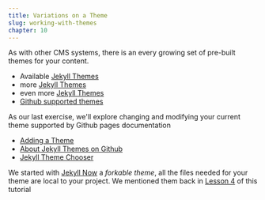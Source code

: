 ```yaml
---
title: Variations on a Theme
slug: working-with-themes
chapter: 10
---
```

As with other CMS systems,  there is an every growing set of pre-built
themes for your content.
* Available [Jekyll Themes](http://jekyllthemes.org/)
* more [Jekyll Themes](https://jekyllthemes.io/)
* even more [Jekyll Themes](http://themes.jekyllrc.org/)
* [Github supported themes](https://pages.github.com/themes/)

As our last exercise,  we'll explore changing and modifying your current theme
supported by Github pages documentation
* [Adding a Theme](https://help.github.com/articles/adding-a-jekyll-theme-to-your-github-pages-site/)
* [About Jekyll Themes on Github](https://help.github.com/articles/about-jekyll-themes-on-github/)
* [Jekyll Theme Chooser](https://help.github.com/articles/adding-a-jekyll-theme-to-your-github-pages-site-with-the-jekyll-theme-chooser/)


We started with [Jekyll Now]() a *forkable theme*, all the files needed for your
theme are local to your project.  We mentioned them back in [Lesson 4](jekyll-conventions-review)
of this tutorial
